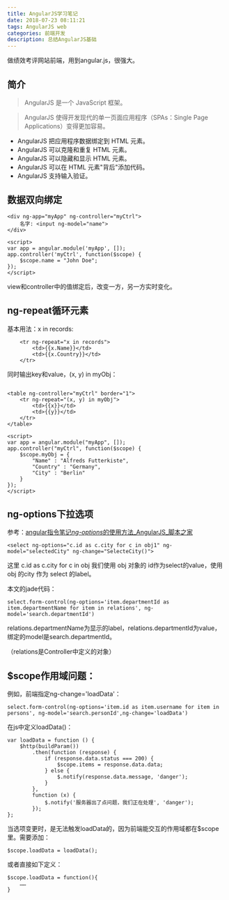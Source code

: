 ```yaml
---
title: AngularJS学习笔记
date: 2018-07-23 08:11:21
tags: AngularJS web
categories: 前端开发
description: 总结AngularJS基础
---
```


做绩效考评网站前端，用到angular.js，很强大。

## 简介

> AngularJS 是一个 JavaScript 框架。

> AngularJS 使得开发现代的单一页面应用程序（SPAs：Single Page Applications）变得更加容易。

- AngularJS 把应用程序数据绑定到 HTML 元素。
- AngularJS 可以克隆和重复 HTML 元素。
- AngularJS 可以隐藏和显示 HTML 元素。
- AngularJS 可以在 HTML 元素"背后"添加代码。
- AngularJS 支持输入验证。

## 数据双向绑定

```
<div ng-app="myApp" ng-controller="myCtrl">
    名字: <input ng-model="name">
</div>

<script>
var app = angular.module('myApp', []);
app.controller('myCtrl', function($scope) {
    $scope.name = "John Doe";
});
</script>
```

view和controller中的值绑定后，改变一方，另一方实时变化。

## ng-repeat循环元素
基本用法：x in records:
```
    <tr ng-repeat="x in records">
        <td>{{x.Name}}</td>
        <td>{{x.Country}}</td> 
    </tr>
```

同时输出key和value，(x, y) in myObj：
```

<table ng-controller="myCtrl" border="1">
    <tr ng-repeat="(x, y) in myObj">
        <td>{{x}}</td>
        <td>{{y}}</td> 
    </tr>
</table>

<script>
var app = angular.module("myApp", []);
app.controller("myCtrl", function($scope) {
    $scope.myObj = {
        "Name" : "Alfreds Futterkiste",
        "Country" : "Germany",
        "City" : "Berlin"
    }
});
</script>
```
## ng-options下拉选项
参考：[angular指令笔记*ng-options*的使用方法_AngularJS_脚本之家](https://www.baidu.com/link?url=_XHaqFuLPeXar6Kxwte4sMXDIJtFXcnqdx6O71T8u8_Z57DGHDm-7NoVF2j1CeQ7bZb6Zqh5tCutIJ192EdwqK&wd=&eqid=9621fda7000156d4000000035b3ae580)

```
<select ng-options="c.id as c.city for c in obj1" ng-model="selectedCity" ng-change="SelecteCity()">
```
这里  c.id as c.city for c in obj  我们使用 obj 对象的 id作为select的value，使用obj 的city 作为 select 的label。

本文的jade代码：

```
select.form-control(ng-options='item.departmentId as item.departmentName for item in relations', ng-model='search.departmentId')
```
relations.departmentName为显示的label，relations.departmentId为value，绑定的model是search.departmentId。

（relations是Controller中定义的对象）


## $scope作用域问题：

例如，前端指定ng-change='loadData'：

```
select.form-control(ng-options='item.id as item.username for item in persons', ng-model='search.personId',ng-change='loadData')
```

在js中定义loadData()：
```
var loadData = function () {
    $http(buildParam())
        .then(function (response) {
            if (response.data.status === 200) {
                $scope.items = response.data.data;
            } else {
                $.notify(response.data.message, 'danger');
            }
        },
        function (x) {
            $.notify('服务器出了点问题，我们正在处理', 'danger');
        });
};
```
当选项变更时，是无法触发loadData的，因为前端能交互的作用域都在$scope里。需要添加：

```
$scope.loadData = loadData();
```

或者直接如下定义：
```
$scope.loadData = function(){
    ……
}
```